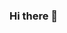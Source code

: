 ### Hi there 👋

<!--
**0xDario/0xDario** is a ✨ _special_ ✨ repository because its `README.md` (this file) appears on your GitHub profile.

Here are some ideas to get you started:

- 🔭 I’m Dario Turchi
- 🌱 I’m programing at a software development company
- 📫 How to reach me: https://www.darioturchi.ca
- ⚡ Fun fact: ...
![Dario's github stats](https://github-readme-stats.vercel.app/api?username=0xDario&show_icons=true)
-->

